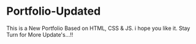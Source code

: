 # Portfolio-Updated
This is a New Portfolio Based on HTML, CSS &amp; JS. i hope you like it. Stay Turn for More Update's...!!
